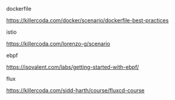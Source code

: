 
dockerfile

https://killercoda.com/docker/scenario/dockerfile-best-practices 


istio

https://killercoda.com/lorenzo-g/scenario 


ebpf

https://isovalent.com/labs/getting-started-with-ebpf/

flux

https://killercoda.com/sidd-harth/course/fluxcd-course

